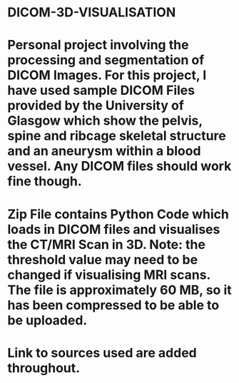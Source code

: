# DICOM-3D-VISUALISATION

# Personal project involving the processing and segmentation of DICOM Images. For this project, I have used sample DICOM Files provided by the University of Glasgow which show the pelvis, spine and ribcage skeletal structure and an aneurysm within a blood vessel. Any DICOM files should work fine though.

# Zip File contains Python Code which loads in DICOM files and visualises the CT/MRI Scan in 3D. Note: the threshold value may need to be changed if visualising MRI scans. The file is approximately 60 MB, so it has been compressed to be able to be uploaded.

# Link to sources used are added throughout.
